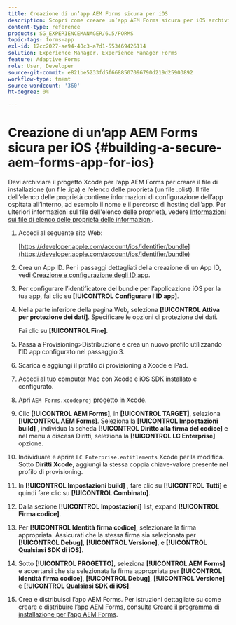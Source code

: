 ```yaml
---
title: Creazione di un’app AEM Forms sicura per iOS
description: Scopri come creare un’app AEM Forms sicura per iOS archiviando il progetto Xcode. In questo modo vengono creati il file di installazione (file con estensione ipa) e l'elenco delle proprietà (file con estensione plist).
content-type: reference
products: SG_EXPERIENCEMANAGER/6.5/FORMS
topic-tags: forms-app
exl-id: 12cc2027-ae94-40c3-a7d1-553469426114
solution: Experience Manager, Experience Manager Forms
feature: Adaptive Forms
role: User, Developer
source-git-commit: e821be5233fd5f6688507096790d219d25903892
workflow-type: tm+mt
source-wordcount: '360'
ht-degree: 0%

---
```


# Creazione di un’app AEM Forms sicura per iOS {#building-a-secure-aem-forms-app-for-ios}

Devi archiviare il progetto Xcode per l’app AEM Forms per creare il file di installazione (un file .ipa) e l’elenco delle proprietà (un file .plist). Il file dell’elenco delle proprietà contiene informazioni di configurazione dell’app ospitata all’interno, ad esempio il nome e il percorso di hosting dell’app. Per ulteriori informazioni sul file dell&#39;elenco delle proprietà, vedere [Informazioni sui file di elenco delle proprietà delle informazioni](https://developer.apple.com/library/ios/#documentation/general/Reference/InfoPlistKeyReference/Articles/AboutInformationPropertyListFiles.html).

1. Accedi al seguente sito Web:

   [https://developer.apple.com/account/ios/identifier/bundle](https://developer.apple.com/account/ios/identifier/bundle)

1. Crea un App ID. Per i passaggi dettagliati della creazione di un App ID, vedi [Creazione e configurazione degli ID app](https://developer.apple.com/library/ios/documentation/IDEs/Conceptual/AppDistributionGuide/MaintainingProfiles/MaintainingProfiles.html).
1. Per configurare l’identificatore del bundle per l’applicazione iOS per la tua app, fai clic su **[!UICONTROL Configurare l’ID app]**.
1. Nella parte inferiore della pagina Web, seleziona **[!UICONTROL Attiva per protezione dei dati]**. Specificare le opzioni di protezione dei dati.

   Fai clic su **[!UICONTROL Fine]**.

1. Passa a Provisioning>Distribuzione e crea un nuovo profilo utilizzando l’ID app configurato nel passaggio 3.
1. Scarica e aggiungi il profilo di provisioning a Xcode e iPad.
1. Accedi al tuo computer Mac con Xcode e iOS SDK installato e configurato.
1. Apri `AEM Forms.xcodeproj` progetto in Xcode.
1. Clic **[!UICONTROL AEM Forms]**, in **[!UICONTROL TARGET]**, seleziona **[!UICONTROL AEM Forms]**. Seleziona la **[!UICONTROL Impostazioni build]** , individua la scheda **[!UICONTROL Diritto alla firma del codice]** e nel menu a discesa Diritti, seleziona la **[!UICONTROL LC Enterprise]** opzione.
1. Individuare e aprire `LC Enterprise.entitlements` Xcode per la modifica. Sotto **Diritti Xcode**, aggiungi la stessa coppia chiave-valore presente nel profilo di provisioning.
1. In **[!UICONTROL Impostazioni build]** , fare clic su **[!UICONTROL Tutti]** e quindi fare clic su **[!UICONTROL Combinato]**.
1. Dalla sezione **[!UICONTROL Impostazioni]** list, expand **[!UICONTROL Firma codice]**.
1. Per **[!UICONTROL Identità firma codice]**, selezionare la firma appropriata. Assicurati che la stessa firma sia selezionata per **[!UICONTROL Debug]**, **[!UICONTROL Versione]**, e **[!UICONTROL Qualsiasi SDK di iOS]**.
1. Sotto **[!UICONTROL PROGETTO]**, seleziona **[!UICONTROL AEM Forms]** e accertarsi che sia selezionata la firma appropriata per **[!UICONTROL Identità firma codice]**, **[!UICONTROL Debug]**, **[!UICONTROL Versione]** e **[!UICONTROL Qualsiasi SDK di iOS]**.
1. Crea e distribuisci l’app AEM Forms. Per istruzioni dettagliate su come creare e distribuire l’app AEM Forms, consulta [Creare il programma di installazione per l’app AEM Forms](setup-xcode-project-build-installer.md#build-the-installer-for-the-mobile-workspace-app).

